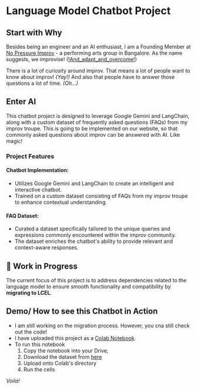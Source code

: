 # Language Model Chatbot Project

## Start with Why
Besides being an engineer and an AI enthusiast, I am a Founding Member at [No Pressure Improv](https://www.instagram.com/nopressureimprov/) - a performing arts group in Bangalore. As the name suggests, we improvise! ([!And_adapt_and_overcome!](https://i.kym-cdn.com/entries/icons/mobile/000/023/987/overcome.jpg))

There is a lot of curiosity around improv. That means a lot of people want to know about improv! *(Yay!)* And also that people have to answer those questions a lot of time. *(Oh...)*

## Enter AI
This chatbot project is designed to leverage Google Gemini and LangChain, along with a custom dataset of frequently asked questions (FAQs) from my improv troupe.
This is going to be implemented on our website, so that commonly asked questions about improv can be answered with AI. Like magic!

### Project Features

#### Chatbot Implementation:
* Utilizes Google Gemini and LangChain to create an intelligent and interactive chatbot.
* Trained on a custom dataset consisting of FAQs from my improv troupe to enhance contextual understanding.

#### FAQ Dataset:
* Curated a dataset specifically tailored to the unique queries and expressions commonly encountered within the improv community.
* The dataset enriches the chatbot's ability to provide relevant and context-aware responses.

## 🚧 Work in Progress
The current focus of this project is to address dependencies related to the language model to ensure smooth functionality and compatibility by **migrating to LCEL**.

## Demo/ How to see this Chatbot in Action

* I am still working on the migration process. However, you cna still check out the code! 
* I have uploaded this project as a [Colab Notebook](https://colab.research.google.com/drive/1HuqM1v9GQDqWaXM8i5VG7CCRh1kZtX8J?usp=sharing). 
* To run this notebook
    1. Copy the notebook into your Drive, 
    2. Download the dataset from [here](improv-llm-qna/improv-qna.csv)
    3. Upload onto Colab's directory
    4. Run the cells

*Voila!*

